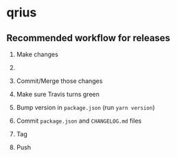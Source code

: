 # qrius

## Recommended workflow for releases

1. Make changes
2. 

1. Commit/Merge those changes
1. Make sure Travis turns green
1. Bump version in `package.json` (run `yarn version`)
1. Commit `package.json` and `CHANGELOG.md` files
1. Tag
1. Push
